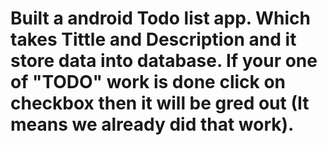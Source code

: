 # Built a android Todo list app. Which takes Tittle and Description and it store data into database. If your one of "TODO" work is done click on checkbox then it will be gred out (It means we already did that work).
